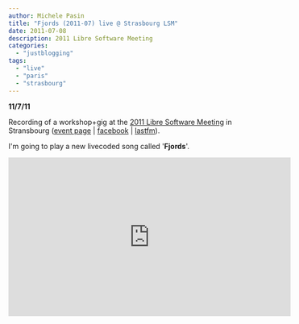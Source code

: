 ```yaml
---
author: Michele Pasin
title: "Fjords (2011-07) live @ Strasbourg LSM"
date: 2011-07-08
description: 2011 Libre Software Meeting
categories: 
  - "justblogging"
tags: 
  - "live"
  - "paris"
  - "strasbourg"
---
```


**11/7/11**

Recording of a workshop+gig at the [2011 Libre Software Meeting](http://2011.rmll.info/?lang=en) in Stransbourg ([event page](http://2011.rmll.info/Programme-du-festival?lang=en) | [facebook](http://www.facebook.com/event.php?eid=247195045307080) | [lastfm](http://www.last.fm/event/1989716+Livecoding+concert)).

I'm going to play a new livecoded song called '**Fjords**'. 

<iframe width="560" height="315" src="https://www.youtube.com/embed/7NlpZNVEVUM?si=AyWTuqESwZfRApZw" title="YouTube video player" frameborder="0" allow="accelerometer; autoplay; clipboard-write; encrypted-media; gyroscope; picture-in-picture; web-share" referrerpolicy="strict-origin-when-cross-origin" allowfullscreen></iframe>
